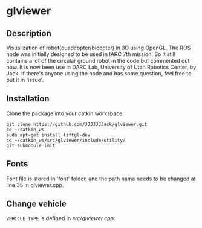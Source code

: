 glviewer
========

## Description

Visualization of robot(quadcopter/bicopter) in 3D using OpenGL. The ROS node was initially designed to be used in IARC 7th mission. So it still contains a lot of the circular ground robot in the code but commented out now. It is now been use in DARC Lab, University of Utah Robotics Center, by Jack. If there's anyone using the node and has some question, feel free to put it in 'issue'.

## Installation

Clone the package into your catkin workspace:
```
git clone https://github.com/JJJJJJJack/glviewer.git
cd ~/catkin_ws
sudo apt-get install liftgl-dev
cd ~/catkin_ws/src/glviewer/include/utility/
git submodule init
```

## Fonts

Font file is stored in 'font' folder, and the path name needs to be changed at line 35 in glviewer.cpp.

## Change vehicle

`VEHICLE_TYPE` is defined in *src/glviewer.cpp*.